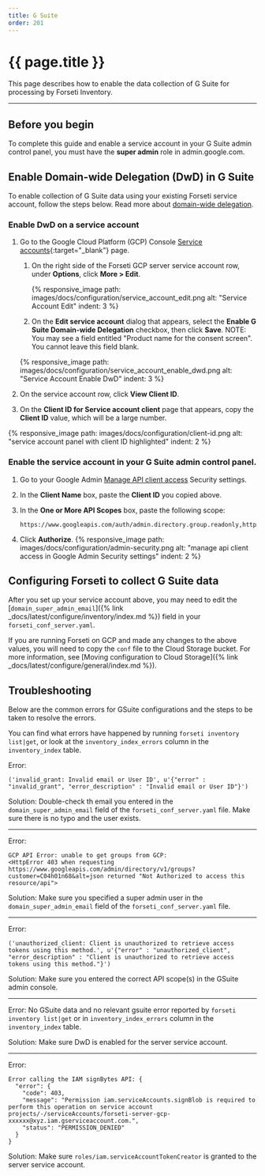 ```yaml
---
title: G Suite
order: 201
---
```


#  {{ page.title }}

This page describes how to enable the data collection of G Suite for processing
by Forseti Inventory.

---

## Before you begin

To complete this guide and enable a service account in your G Suite admin
control panel, you must have the **super admin** role in admin.google.com.

## Enable Domain-wide Delegation (DwD) in G Suite

To enable collection of G Suite data using your existing Forseti
service account, follow the steps below. Read more about
[domain-wide delegation](https://developers.google.com/identity/protocols/OAuth2ServiceAccount#delegatingauthority).

### Enable DwD on a service account

1. Go to the Google Cloud Platform (GCP) Console
[Service accounts](https://console.cloud.google.com/projectselector/iam-admin/serviceaccounts){:target="_blank"}
page.

   1. On the right side of the Forseti GCP server service account row,
   under **Options**, click **More > Edit**.

      {% responsive_image path: images/docs/configuration/service_account_edit.png alt: "Service Account Edit" indent: 3 %}

   1. On the **Edit service account** dialog that appears, select the **Enable
   G Suite Domain-wide Delegation** checkbox, then click **Save**.
   NOTE: You may see a field entitled "Product name for the consent screen". You cannot leave this field blank.

   {% responsive_image path: images/docs/configuration/service_account_enable_dwd.png alt: "Service Account Enable DwD" indent: 3 %}

1. On the service account row, click **View Client ID**.

1. On the **Client ID for Service account client** page that appears, copy the
**Client ID** value, which will be a large number.

{% responsive_image path: images/docs/configuration/client-id.png alt: "service account panel with client ID highlighted" indent: 2 %}

### Enable the service account in your G Suite admin control panel.

1. Go to your Google Admin
[Manage API client access](https://admin.google.com/ManageOauthClients) Security
settings.
1. In the **Client Name** box, paste the **Client ID** you copied above.
1. In the **One or More API Scopes** box, paste the following scope:

    ```
    https://www.googleapis.com/auth/admin.directory.group.readonly,https://www.googleapis.com/auth/admin.directory.user.readonly,https://www.googleapis.com/auth/cloudplatformprojects.readonly
    ```

1. Click **Authorize**.
{% responsive_image path: images/docs/configuration/admin-security.png alt: "manage api client access in Google Admin Security settings" indent: 2 %}

## Configuring Forseti to collect G Suite data

After you set up your service account above, you may need to edit the
[`domain_super_admin_email`]({% link _docs/latest/configure/inventory/index.md %})
field in your `forseti_conf_server.yaml`.

If you are running Forseti on GCP and made any changes to the above values,
you will need to copy the `conf` file to the Cloud Storage bucket. For more
information, see
[Moving configuration to Cloud Storage]({% link _docs/latest/configure/general/index.md %}).

## Troubleshooting

Below are the common errors for GSuite configurations and the steps to be taken
to resolve the errors.

You can find what errors have happened by running `forseti inventory list|get`,
or look at the `inventory_index_errors` column in the `inventory_index` table.

Error:
```
('invalid_grant: Invalid email or User ID', u'{"error" : "invalid_grant", "error_description" : "Invalid email or User ID"}')
```

Solution:
Double-check th email you entered in the `domain_super_admin_email` field of
the `forseti_conf_server.yaml` file. Make sure there is no typo and the user
exists.

***

Error:
```
GCP API Error: unable to get groups from GCP:
<HttpError 403 when requesting https://www.googleapis.com/admin/directory/v1/groups?customer=C04h01n68&alt=json returned "Not Authorized to access this resource/api">
```

Solution:
Make sure you specified a super admin user in the `domain_super_admin_email`
field of the `forseti_conf_server.yaml` file.

***

Error:
```
('unauthorized_client: Client is unauthorized to retrieve access tokens using this method.', u'{"error" : "unauthorized_client", "error_description" : "Client is unauthorized to retrieve access tokens using this method."}')
```

Solution:
Make sure you entered the correct API scope(s) in the GSuite admin console.

***

Error:
No GSuite data and no relevant gsuite error reported by
`forseti inventory list|get` or in `inventory_index_errors` column in the
`inventory_index` table.

Solution:
Make sure DwD is enabled for the server service account.

***

Error:
```
Error calling the IAM signBytes API: {
  "error": {
    "code": 403,
    "message": "Permission iam.serviceAccounts.signBlob is required to perform this operation on service account projects/-/serviceAccounts/forseti-server-gcp-xxxxxx@xyz.iam.gserviceaccount.com.",
    "status": "PERMISSION_DENIED"
  }
}
```

Solution:
Make sure `roles/iam.serviceAccountTokenCreator` is granted to the server
service account.
